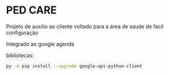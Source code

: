 # PED CARE

Projeto de auxilio ao cliente voltado para a área de saude de facil configuração

Integrado ao google agenda

bibliotecas:
```bash
py -m pip install --upgrade google-api-python-client
```
